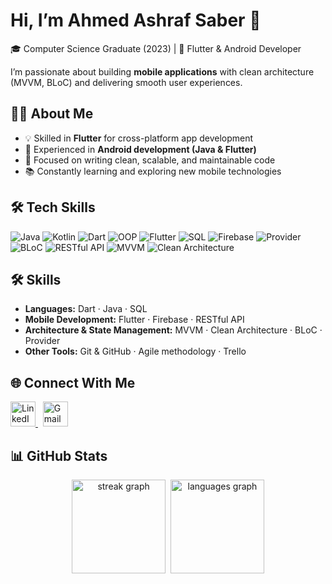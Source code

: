 # Hi, I’m Ahmed Ashraf Saber 👋

🎓 Computer Science Graduate (2023) | 📱 Flutter & Android Developer  

I’m passionate about building **mobile applications** with clean architecture (MVVM, BLoC) and delivering smooth user experiences.  

## 🧑‍💻 About Me
- 💡 Skilled in **Flutter** for cross-platform app development  
- 📱 Experienced in **Android development (Java & Flutter)**  
- 🚀 Focused on writing clean, scalable, and maintainable code  
- 📚 Constantly learning and exploring new mobile technologies  

## 🛠️ Tech Skills  
![Java](https://img.shields.io/badge/-Java-007396?style=flat&logo=java&logoColor=white)
![Kotlin](https://img.shields.io/badge/-Kotlin-7F52FF?style=flat&logo=kotlin&logoColor=white)
![Dart](https://img.shields.io/badge/-Dart-0175C2?style=flat&logo=dart&logoColor=white)
![OOP](https://img.shields.io/badge/-OOP-FF5722?style=flat)
![Flutter](https://img.shields.io/badge/-Flutter-02569B?style=flat&logo=flutter&logoColor=white)
![SQL](https://img.shields.io/badge/-SQL-336791?style=flat&logo=postgresql&logoColor=white)
![Firebase](https://img.shields.io/badge/-Firebase-FFCA28?style=flat&logo=firebase&logoColor=black)
![Provider](https://img.shields.io/badge/-Provider-0D47A1?style=flat&logo=flutter&logoColor=white)
![BLoC](https://img.shields.io/badge/-BLoC-0D47A1?style=flat&logo=flutter&logoColor=white)
![RESTful API](https://img.shields.io/badge/-RESTful%20API-02569B?style=flat)
![MVVM](https://img.shields.io/badge/-MVVM-FF6F00?style=flat)
![Clean Architecture](https://img.shields.io/badge/-Clean%20Architecture-4CAF50?style=flat)

## 🛠️ Skills
- **Languages:** Dart · Java · SQL  
- **Mobile Development:** Flutter · Firebase · RESTful API 
- **Architecture & State Management:** MVVM · Clean Architecture · BLoC · Provider  
- **Other Tools:** Git & GitHub · Agile methodology · Trello 

## 🌐 Connect With Me 
<div>
  <a href="https://www.linkedin.com/in/ahmedashrafsaber/" target="_blank">
    <img src="https://cdn-icons-png.flaticon.com/512/3536/3536505.png" width="40" height="40" alt="LinkedIn logo" />
  </a>
  &nbsp;
  <a href="mailto:ahmeda.saber22@gmail.com" target="_blank">
    <img src="https://cdn-icons-png.flaticon.com/512/5968/5968534.png" width="40" height="40" alt="Gmail logo"/>
  </a>
</div>

## 📊 GitHub Stats  
<div align="center">
  <img src="https://streak-stats.demolab.com?user=ahmedasaber&locale=en&mode=daily&theme=tokyonight&hide_border=false&border_radius=5&order=3" height="150" alt="streak graph"  />&nbsp;
  <img src="https://github-readme-stats.vercel.app/api/top-langs?username=ahmedasaber&locale=en&hide_title=false&layout=compact&card_width=320&langs_count=5&theme=tokyonight&hide_border=false&order=2" height="150" alt="languages graph"  />
</div>


